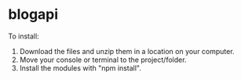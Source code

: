 # blogapi

To install:
1. Download the files and unzip them in a location on your computer.
2. Move your console or terminal to the project/folder.
3. Install the modules with "npm install".
